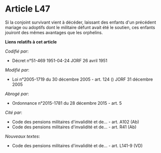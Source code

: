 # Article L47

Si la conjoint survivant vient à décéder, laissant des enfants d'un précédent mariage ou adoptifs dont le militaire défunt
avait été le soutien, ces enfants jouiront des mêmes avantages que les orphelins.

**Liens relatifs à cet article**

_Codifié par_:

  - Décret n°51-469 1951-04-24 JORF 26 avril 1951

_Modifié par_:

  - Loi n°2005-1719 du 30 décembre 2005 - art. 124 () JORF 31 décembre 2005

_Abrogé par_:

  - Ordonnance n°2015-1781 du 28 décembre 2015 - art. 5

_Cité par_:

  - Code des pensions militaires d'invalidité et de... - art. A102 (Ab)
  - Code des pensions militaires d'invalidité et de... - art. R41 (Ab)

_Nouveaux textes_:

  - Code des pensions militaires d'invalidité et de... - art. L141-9 (VD)
